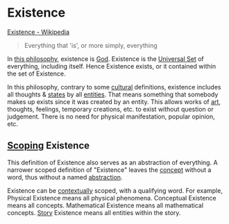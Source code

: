 # Existence

<a href="https://en.wikipedia.org/wiki/Existence" target="_blank">Existence - Wikipedia</a>

> Everything that 'is', or more simply, everything

In [this philosophy](./this-philosophy.md), existence is [God](./god.md). Existence is the [Universal Set](./universal-set.md) of everything, including itself. Hence Existence exists, or it contained within the set of Existence.

In this philosophy, contrary to some [cultural](./culture.md) definitions, existence includes all thoughts & [states](./state.md) by all [entities](./entity.md). That means something that somebody makes up exists since it was created by an entity. This allows works of [art](./art.md), thoughts, feelings, temporary creations, etc. to exist without question or judgement. There is no need for physical manifestation, popular opinion, etc.

## [Scoping](./scope.md) Existence

This definition of Existence also serves as an abstraction of everything. A narrower scoped definition of "Existence" leaves the [concept](./concept.md) without a word, thus without a named [abstraction](./abstraction.md).

Existence can be [contextually](./context.md) scoped, with a qualifying word. For example, Physical Existence means all physical phenomena. Conceptual Existence means all concepts. Mathematical Existence means all mathematical concepts. [Story](./story.md) Existence means all entities within the story.
